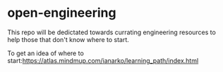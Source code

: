 # open-engineering
This repo will be dedictated towards currating engineering resources to help those that don't know where to start.

To get an idea of where to start:https://atlas.mindmup.com/ianarko/learning_path/index.html

